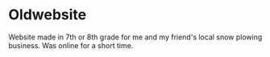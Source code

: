 # Oldwebsite
Website made in 7th or 8th grade for me and my friend's local snow plowing business. Was online for a short time.
